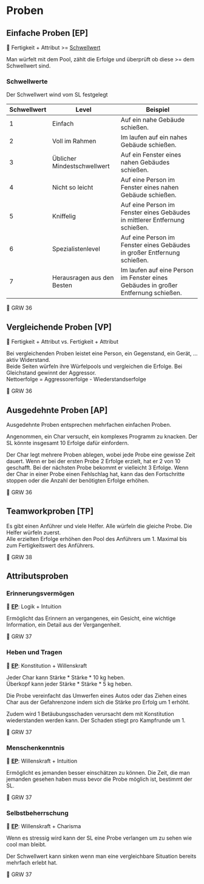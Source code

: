 # Proben

## Einfache Proben [EP]

🎲 Fertigkeit + Attribut >= [Schwellwert](proben.md#schwellwerte)

Man würfelt mit dem Pool, zählt die Erfolge und überprüft ob diese >= dem Schwellwert sind.

### Schwellwerte

Der Schwellwert wind vom SL festgelegt

| Schwellwert | Level                       | Beispiel                                                                           |
| ----------- | --------------------------- | ---------------------------------------------------------------------------------- |
| 1           | Einfach                     | Auf ein nahe Gebäude schießen.                                                     |
| 2           | Voll im Rahmen              | Im laufen auf ein nahes Gebäude schießen.                                          |
| 3           | Üblicher Mindestschwellwert | Auf ein Fenster eines nahen Gebäudes schießen.                                     |
| 4           | Nicht so leicht             | Auf eine Person im Fenster eines nahen Gebäude schießen.                           |
| 5           | Kniffelig                   | Auf eine Person im Fenster eines Gebäudes in mittlerer Entfernung schießen.        |
| 6           | Spezialistenlevel           | Auf eine Person im Fenster eines Gebäudes in großer Entfernung schießen.           |
| 7           | Herausragen aus den Besten  | Im laufen auf eine Person im Fenster eines Gebäudes in großer Entfernung schießen. |

📖 GRW 36

## Vergleichende Proben [VP]

🎲 Fertigkeit + Attribut vs. Fertigkeit + Attribut

Bei vergleichenden Proben leistet eine Person, ein Gegenstand, ein Gerät, ... aktiv Widerstand.  
Beide Seiten würfeln ihre Würfelpools und vergleichen die Erfolge. Bei Gleichstand gewinnt der Aggressor.  
Nettoerfolge = Aggressorerfolge - Wiederstandserfolge

📖 GRW 36

## Ausgedehnte Proben [AP]

Ausgedehnte Proben entsprechen mehrfachen einfachen Proben.

Angenommen, ein Char versucht, ein komplexes Programm zu knacken. Der SL könnte insgesamt 10 Erfolge dafür einfordern. 

Der Char legt mehrere Proben ablegen, wobei jede Probe eine gewisse Zeit dauert. Wenn er bei der ersten Probe 2 Erfolge erzielt, hat er 2 von 10 geschafft. Bei der nächsten Probe bekommt er vielleicht 3 Erfolge. Wenn der Char in einer Probe einen Fehlschlag hat, kann das den Fortschritte stoppen oder die Anzahl der benötigten Erfolge erhöhen.

📖 GRW 36

## Teamworkproben [TP]

Es gibt einen Anführer und viele Helfer. Alle würfeln die gleiche Probe. Die Helfer würfeln zuerst.  
Alle erzielten Erfolge erhöhen den Pool des Anführers um 1. Maximal bis zum Fertigkeitswert des Anführers.

📖 GRW 38


## Attributsproben

### Erinnerungsvermögen

🎲 **[EP](proben.md#einfache-proben-ep)**: Logik + Intuition

Ermöglicht das Erinnern an vergangenes, ein Gesicht, eine wichtige Information, ein Detail aus der Vergangenheit.

📖 GRW 37

### Heben und Tragen

🎲 **[EP](proben.md#einfache-proben-ep)**: Konstitution + Willenskraft

Jeder Char kann Stärke * Stärke * 10 kg heben.  
Überkopf kann jeder Stärke * Stärke * 5 kg heben.


Die Probe vereinfacht das Umwerfen eines Autos oder das Ziehen eines Char aus der Gefahrenzone indem sich die Stärke pro Erfolg um 1 erhöht.

Zudem wird 1 Betäubungsschaden verursacht dem mit Konstitution wiederstanden werden kann. Der Schaden stiegt pro Kampfrunde um 1.

📖 GRW 37

### Menschenkenntnis

🎲 **[EP](proben.md#einfache-proben-ep)**: Willenskraft + Intuition

Ermöglicht es jemanden besser einschätzen zu können. Die Zeit, die man jemanden gesehen haben muss bevor die Probe möglich ist, bestimmt der SL.

📖 GRW 37

### Selbstbeherrschung

🎲 **[EP](proben.md#einfache-proben-ep)**: Willenskraft + Charisma

Wenn es stressig wird kann der SL eine Probe verlangen um zu sehen wie cool man bleibt.

Der Schwellwert kann sinken wenn man eine vergleichbare Situation bereits mehrfach erlebt hat.


📖 GRW 37